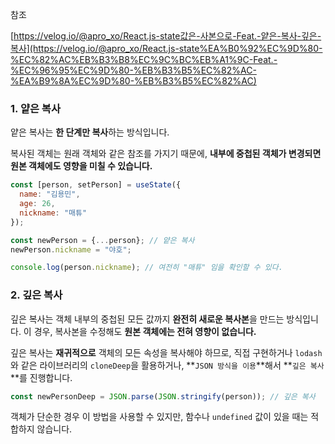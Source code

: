 참조

[https://velog.io/@apro_xo/React.js-state값은-사본으로-Feat.-얕은-복사-깊은-복사](https://velog.io/@apro_xo/React.js-state%EA%B0%92%EC%9D%80-%EC%82%AC%EB%B3%B8%EC%9C%BC%EB%A1%9C-Feat.-%EC%96%95%EC%9D%80-%EB%B3%B5%EC%82%AC-%EA%B9%8A%EC%9D%80-%EB%B3%B5%EC%82%AC)

### 1. 얕은 복사

얕은 복사는 **한 단계만 복사**하는 방식입니다. 

복사된 객체는 원래 객체와 같은 참조를 가지기 때문에, **내부에 중첩된 객체가 변경되면 원본 객체에도 영향을 미칠 수 있습니다.**

```jsx
const [person, setPerson] = useState({
  name: "김용민",
  age: 26,
  nickname: "매튜"
});

const newPerson = {...person}; // 얕은 복사
newPerson.nickname = "야호";

console.log(person.nickname); // 여전히 "매튜" 임을 확인할 수 있다.
```

### 2. 깊은 복사

깊은 복사는 객체 내부의 중첩된 모든 값까지 **완전히 새로운 복사본**을 만드는 방식입니다. 이 경우, 복사본을 수정해도 **원본 객체에는 전혀 영향이 없습니다.**

깊은 복사는 **재귀적으로** 객체의 모든 속성을 복사해야 하므로, 직접 구현하거나 `lodash`와 같은 라이브러리의 `cloneDeep`을 활용하거나, **`JSON 방식을 이용`**해서 **`깊은 복사`**를 진행합니다.

```jsx
const newPersonDeep = JSON.parse(JSON.stringify(person)); // 깊은 복사
```

객체가 단순한 경우 이 방법을 사용할 수 있지만, 함수나 `undefined` 값이 있을 때는 적합하지 않습니다.